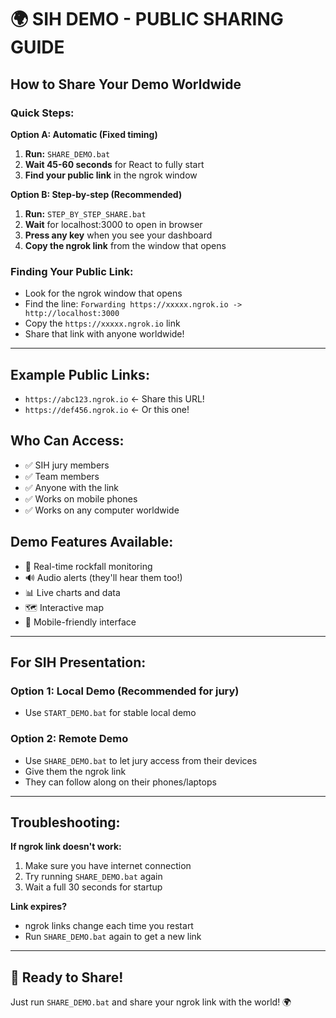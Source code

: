 # 🌍 SIH DEMO - PUBLIC SHARING GUIDE

## How to Share Your Demo Worldwide

### Quick Steps:

**Option A: Automatic (Fixed timing)**
1. **Run:** `SHARE_DEMO.bat`
2. **Wait 45-60 seconds** for React to fully start
3. **Find your public link** in the ngrok window

**Option B: Step-by-step (Recommended)**
1. **Run:** `STEP_BY_STEP_SHARE.bat`
2. **Wait** for localhost:3000 to open in browser
3. **Press any key** when you see your dashboard
4. **Copy the ngrok link** from the window that opens

### Finding Your Public Link:
- Look for the ngrok window that opens
- Find the line: `Forwarding https://xxxxx.ngrok.io -> http://localhost:3000`
- Copy the `https://xxxxx.ngrok.io` link
- Share that link with anyone worldwide!

---

## Example Public Links:
- `https://abc123.ngrok.io` ← Share this URL!
- `https://def456.ngrok.io` ← Or this one!

## Who Can Access:
- ✅ SIH jury members
- ✅ Team members
- ✅ Anyone with the link
- ✅ Works on mobile phones
- ✅ Works on any computer worldwide

## Demo Features Available:
- 🎯 Real-time rockfall monitoring
- 🔊 Audio alerts (they'll hear them too!)
- 📊 Live charts and data
- 🗺️ Interactive map
- 📱 Mobile-friendly interface

---

## For SIH Presentation:

### Option 1: Local Demo (Recommended for jury)
- Use `START_DEMO.bat` for stable local demo

### Option 2: Remote Demo 
- Use `SHARE_DEMO.bat` to let jury access from their devices
- Give them the ngrok link
- They can follow along on their phones/laptops

---

## Troubleshooting:

**If ngrok link doesn't work:**
1. Make sure you have internet connection
2. Try running `SHARE_DEMO.bat` again
3. Wait a full 30 seconds for startup

**Link expires?**
- ngrok links change each time you restart
- Run `SHARE_DEMO.bat` again to get a new link

---

## 🚀 Ready to Share!

Just run `SHARE_DEMO.bat` and share your ngrok link with the world! 🌍